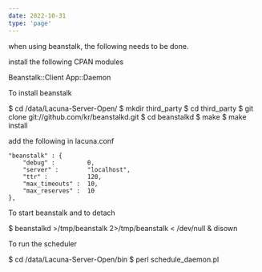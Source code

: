 ```yaml
---
date: 2022-10-31
type: 'page'
---
```


when using beanstalk, the following needs to be done.

install the following CPAN modules

Beanstalk::Client
App::Daemon

To install beanstalk

$ cd /data/Lacuna-Server-Open/
$ mkdir third_party
$ cd third_party
$ git clone git://github.com/kr/beanstalkd.git
$ cd beanstalkd
$ make
$ make install

add the following in lacuna.conf

    "beanstalk" : {
        "debug" :         0,
        "server" :        "localhost",
        "ttr" :           120,
        "max_timeouts" :  10,
        "max_reserves" :  10
    },

To start beanstalk and to detach

$ beanstalkd >/tmp/beanstalk 2>/tmp/beanstalk < /dev/null & disown

To run the scheduler

$ cd /data/Lacuna-Server-Open/bin
$ perl schedule_daemon.pl
